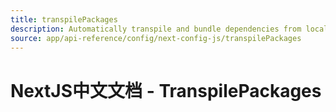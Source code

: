 ```yaml
---
title: transpilePackages
description: Automatically transpile and bundle dependencies from local packages (like monorepos) or from external dependencies (`node_modules`).
source: app/api-reference/config/next-config-js/transpilePackages
---
```


# NextJS中文文档 - TranspilePackages

